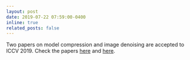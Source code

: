 ```yaml
---
layout: post
date: 2019-07-22 07:59:00-0400
inline: true
related_posts: false
---
```



Two papers on model compression and image denoising are accepted to ICCV 2019. Check the papers [here](https://arxiv.org/abs/1908.08932) and [here](https://openaccess.thecvf.com/content_ICCV_2019/papers/Gu_Self-Guided_Network_for_Fast_Image_Denoising_ICCV_2019_paper.pdf).
